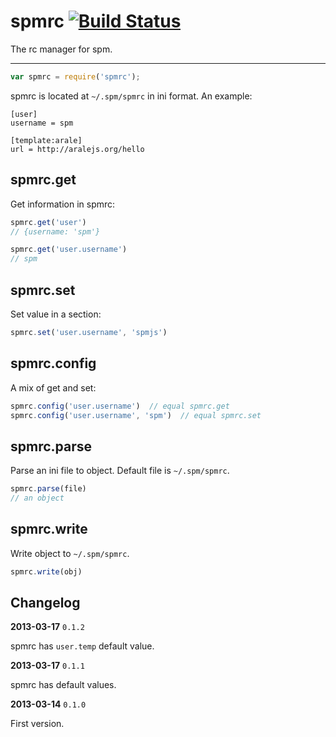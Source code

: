 # spmrc [![Build Status](https://travis-ci.org/spmjs/spmrc.png)](https://travis-ci.org/spmjs/spmrc)

The rc manager for spm.

----


```js
var spmrc = require('spmrc');
```

spmrc is located at `~/.spm/spmrc` in ini format. An example:

```
[user]
username = spm

[template:arale]
url = http://aralejs.org/hello
```


## spmrc.get

Get information in spmrc:

```js
spmrc.get('user')
// {username: 'spm'}

spmrc.get('user.username')
// spm
```

## spmrc.set

Set value in a section:

```js
spmrc.set('user.username', 'spmjs')
```

## spmrc.config

A mix of get and set:

```js
spmrc.config('user.username')  // equal spmrc.get
spmrc.config('user.username', 'spm')  // equal spmrc.set
```

## spmrc.parse

Parse an ini file to object. Default file is `~/.spm/spmrc`.

```js
spmrc.parse(file)
// an object
```

## spmrc.write

Write object to `~/.spm/spmrc`.

```js
spmrc.write(obj)
```

## Changelog

**2013-03-17** `0.1.2`

spmrc has `user.temp` default value.

**2013-03-17** `0.1.1`

spmrc has default values.

**2013-03-14** `0.1.0`

First version.
